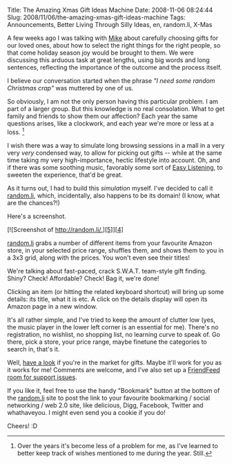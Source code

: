 Title: The Amazing Xmas Gift Ideas Machine
Date: 2008-11-06 08:24:44
Slug: 2008/11/06/the-amazing-xmas-gift-ideas-machine
Tags: Announcements, Better Living Through Silly Ideas, en, random.li, X-Mas


A few weeks ago I was talking with [Mike][1] about carefully choosing gifts
for our loved ones, about how to select the right things for the right people,
so that come holiday season joy would be brought to them. We were discussing
this arduous task at great lengths, using big words and long sentences,
reflecting the importance of the outcome and the process itself.

I believe our conversation started when the phrase _"I need some random
Christmas crap"_ was muttered by one of us.

So obviously, I am not the only person having this particular problem. I am
part of a larger group. But this knowledge is no real consolation. What to get
family and friends to show them our affection? Each year the same questions
arises, like a clockwork, and each year we're more or less at a loss. [^1]

I wish there was a way to simulate long browsing sessions in a mall in a very
very _very_ condensed way, to allow for picking out gifts -- while at the same
time taking my very high-importance, hectic lifestyle into account. Oh, and if
there was some soothing music, favorably some sort of [Easy Listening][3], to
sweeten the experience, that'd be great.

As it turns out, I had to build this _simulation_ myself. I've decided to call
it [random.li][4], which, incidentally, also happens to be its domain! (I
know, what are the chances?!)

Here's a screenshot.

[![Screenshot of http://random.li/.][5]][4]

[random.li][4] grabs a number of different items from your favourite Amazon
store, in your selected price range, shuffles them, and shows them to you in a
3x3 grid, along with the prices. You won't even see their titles!

We're talking about fast-paced, crack S.W.A.T. team-style gift finding. Shiny?
Check! Affordable? Check! Bag it, we're done!

Clicking an item (or hitting the related keyboard shortcut) will bring up some
details: its title, what it is etc. A click on the details display will open
its Amazon page in a new window.

It's all rather simple, and I've tried to keep the amount of clutter low (yes,
the music player in the lower left corner is an essential for me). There's no
registration, no wishlist, no shopping list, no learning curve to speak of. Go
there, pick a store, your price range, maybe finetune the categories to search
in, that's it.

Well, [have a look][4] if you're in the market for gifts. Maybe it'll work for
you as it works for me! Comments are welcome, and I've also set up a
[FriendFeed room for support issues][6].

If you like it, feel free to use the handy "Bookmark" button at the bottom of
the [random.li][4] site to post the link to your favourite bookmarking /
social networking / web 2.0 site, like delicious, Digg, Facebook, Twitter and
whathaveyou. I might even send you a cookie if you do!

Cheers! :D


[^1]: Over the years it's become less of a problem for me, as I've learned to
      better keep track of wishes mentioned to me during the year. Still.

   [1]: http://mikewest.org/
   [2]: #fn:p210093306-1
   [3]: http://en.wikipedia.org/wiki/Easy_listening
   [4]: http://random.li/
   [5]: http://dl.dropbox.com/u/7298/blog/wp-content/2008/11/randomli.png (random.li)
   [6]: http://friendfeed.com/rooms/randomli
   [7]: #fnref:p210093306-1
